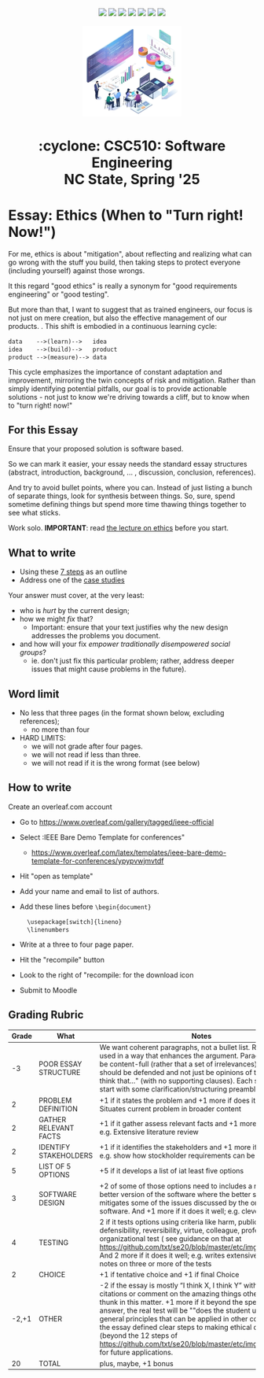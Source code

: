 <p><a name=top> </a>&nbsp;</p>
<p align=center>
    <a
    href="/README.md#top"><img
    src="https://img.shields.io/badge/Home-%23ff5733?style=for-the-badge&logo=home&logoColor=white"></a> <a
    href="/docs/syllabus.md#top"><img
    src="https://img.shields.io/badge/Syllabus-%230055ff?style=for-the-badge&logo=openai&logoColor=white"></a> <a
    href="https://docs.google.com/spreadsheets/d/1Jlx-BBsvVqmWhW1L9Fz6u18vPSjGXj1i/edit?usp=sharing&ouid=110996670184359055145&rtpof=true&sd=true"><img
    src="https://img.shields.io/badge/Groups-%23ffd700?style=for-the-badge&logo=users&logoColor=white"></a> <a
    href="https://moodle-courses2425.wolfware.ncsu.edu/course/view.php?id=7150"><img
    src="https://img.shields.io/badge/Moodle-%23dc143c?style=for-the-badge&logo=moodle&logoColor=white"></a> <a
    href="https://discord.gg/whDXzJGP"><img
    src="https://img.shields.io/badge/Discord-%23008080?style=for-the-badge&logo=discord&logoColor=white"></a> <a
    href="https://ncsu.hosted.panopto.com/Panopto/Pages/Sessions/List.aspx?folderID=958aa5e8-f99e-441f-a545-b26400dfe515"><img
    src="https://img.shields.io/badge/Videos-%23ffa500?style=for-the-badge&logo=youtube&logoColor=white"></a> <a
    href="/LICENSE.md"><img
    src="https://img.shields.io/badge/(c)%20Tim%20Menzies,%202025-%234b4b4b?style=for-the-badge&logoColor=white"></a>
    <br>&nbsp;<br>
    <img width=200 src="/img/banner2.png">
</p>
<h1 align="center">:cyclone:&nbsp;CSC510: Software Engineering<br>NC&nbsp;State, Spring&nbsp;'25</h1>
      



# Essay: Ethics (When to "Turn right! Now!")


For me, ethics is about "mitigation", about reflecting and realizing what can go wrong with the stuff you build, then taking steps
to protect everyone (including yourself) against those wrongs.


It this regard "good ethics" is really a synonym for "good requirements engineering" or "good testing".


But more than that, I want to suggest that as trained engineers,
our focus is not just on  mere creation, but also
the effective management of our products. . This shift is embodied in a continuous learning cycle:


```
data    -->(learn)-->   idea
idea    -->(build)-->   product
product -->(measure)--> data
```


This cycle emphasizes the importance of constant adaptation and improvement, mirroring the twin concepts of risk and mitigation. Rather than simply identifying potential pitfalls, our goal is to provide actionable solutions - not just to know we're driving towards a cliff, but to know when to "turn right! now!"


## For this Essay
Ensure that your proposed solution is software based.


So we can mark it easier,  your essay needs the  standard essay
structures (abstract, introduction, background, ... , discussion,
conclusion, references).


And try to avoid bullet points, where you can. Instead of just
listing a  bunch of separate things, look for synthesis between
things. So, sure, spend sometime defining things but spend more
time thawing things together to see what sticks.


Work solo. **IMPORTANT**: read [the lecture on ethics](ethics.html) before you start.


## What to write
- Using these <a href="https://raw.githubusercontent.com/txt/se20/master/etc/img/12steps.png">7 steps</a> as an outline
- Address one of the [case studies](https://onlineethics.org/resources?combine=software&field_keywords_target_id=&field_resource_type_target_id=13236)


Your answer must cover, at the very least:
- who is _hurt_ by the current design;
- how we might _fix_ that?
  - Important: ensure that your  text justifies why  the new design addresses the  problems you document.
- and how will your fix _empower traditionally disempowered social groups_?
  - ie. don't just fix this particular problem; rather, address   deeper issues that might cause problems in the future).


## Word limit
- No less that three pages (in the format shown below, excluding references);
  - no more than four
- HARD LIMITS: 
  - we will not grade after four pages.
  - we will not read if less than three.
  - we will not read if it is the wrong format (see below)


## How to write


Create an overleaf.com account


- Go to https://www.overleaf.com/gallery/tagged/ieee-official
- Select :IEEE Bare Demo Template for conferences"
  -  https://www.overleaf.com/latex/templates/ieee-bare-demo-template-for-conferences/ypypvwjmvtdf
- Hit "open as template"
- Add your name and email to list of authors.
-  Add these lines before `\begin{document}`


         \usepackage[switch]{lineno}
         \linenumbers


- Write at a three to four page paper.
- Hit the "recompile" button
- Look to the right of "recompile: for the download icon
- Submit to Moodle


## Grading Rubric


|Grade | What | Notes|
|------|------|------|
|-3| POOR ESSAY STRUCTURE | We want coherent paragraphs, not a bullet list. References are used in a way that enhances the argument. Paragraphs should be content-full (rather that a set of irrelevances). Arguments should be defended and not just be opinions of the form "I think that..." (with no supporting clauses). Each section should start with some clarification/structuring preamble.  |
|2 |PROBLEM DEFINITION | +1 if it states the problem and +1 more if does it well; e.g. Situates current problem in broader content|
|2 | GATHER RELEVANT FACTS | +1 if it gather assess relevant facts and +1 more if does it well; e.g. Extensive literature review |
|2 | IDENTIFY STAKEHOLDERS | +1 if it identifies the stakeholders and +1 more if does it well; e.g. show how stockholder requirements can be contradictory|
|5 | LIST OF 5 OPTIONS | +5 if it develops a list of iat least five options |
|3 | SOFTWARE DESIGN | +2 of some of those options need to includes a redesign for a better version of the software where the better software mitigates some of the issues discussed by the original software. And +1 more if it does it well; e.g. clever design|
|4 | TESTING | 2 if it tests options using criteria like  harm, publicity, defensibility, reversibility, virtue, colleague, professional, organizational test ( see guidance on that at https://github.com/txt/se20/blob/master/etc/img/12steps.png) And 2 more if it does it well; e.g. writes extensively insightful notes on three or more of the tests |
|2 | CHOICE | +1 if tentative choice and +1  if final Choice |
|-2,+1 | OTHER | -2  if the essay is mostly “I think X, I think Y”  without any citations or comment on the amazing things other people have thunk in this matter.  +1 more if it  beyond the specifics of your answer, the real test will be ""does the student understand general principles that can be applied in other contexts”; i.e.  if the essay defined clear steps to making ethical decisions (beyond the 12 steps of https://github.com/txt/se20/blob/master/etc/img/12steps.png) for future applications.| 
|20| TOTAL      | plus, maybe, +1 bonus| 


 


